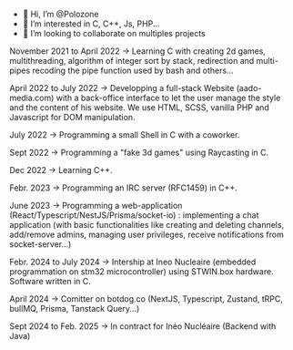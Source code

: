 - 👋 Hi, I’m @Polozone
- 👀 I’m interested in C, C++, Js, PHP...
- 💞️ I’m looking to collaborate on multiples projects

November 2021 to April 2022 -> Learning C with creating 2d games, multithreading, algorithm of integer sort by stack, redirection and multi-pipes recoding the pipe function used by bash and others...

April 2022 to July 2022 -> Developping a full-stack Website (aado-media.com) with a back-office interface to let the user manage the style and the content of his website. We use HTML, SCSS, vanilla PHP and Javascript for DOM manipulation.

July 2022 -> Programming a small Shell in C with a coworker.

Sept 2022 -> Programming a "fake 3d games" using Raycasting in C.

Dec  2022 -> Learning C++.

Febr. 2023 -> Programming an IRC server (RFC1459) in C++.

June 2023 -> Programming a web-application (React/Typescript/NestJS/Prisma/socket-io) : implementing a chat application (with basic functionalities like creating and deleting channels, add/remove admins, managing user privileges, receive notifications from socket-server...)

Febr. 2024 to July 2024 -> Intership at Ineo Nucleaire (embedded programmation on stm32 microcontroller) using STWIN.box hardware. Software written in C.

April 2024 -> Comitter on botdog.co (NextJS, Typescript, Zustand, tRPC, bullMQ, Prisma, Tanstack Query...)

Sept 2024 to Feb. 2025 -> In contract for Inéo Nucléaire (Backend with Java)
